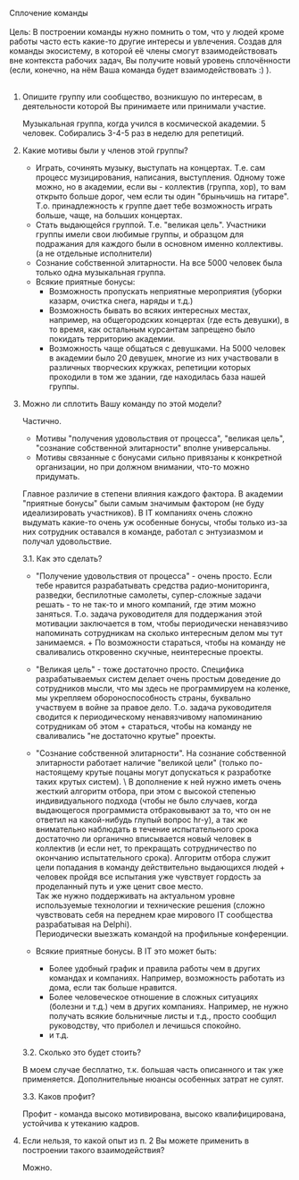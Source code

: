 Сплочение команды
<br/><br/>
Цель: В построении команды нужно помнить о том, что у людей кроме работы часто есть 
какие-то другие интересы и увлечения. Создав для команды экосистему, в которой её 
члены смогут взаимодействовать вне контекста рабочих задач, Вы получите новый уровень 
сплочённости (если, конечно, на нём Ваша команда будет взаимодействовать :) ).
<br/><br/>
1. Опишите группу или сообщество, возникшую по интересам, в деятельности которой 
Вы принимаете или принимали участие.

    Музыкальная группа, когда учился в космической академии. 5 человек. Собирались 3-4-5 раз в неделю для репетиций.

2. Какие мотивы были у членов этой группы?

    * Играть, сочинять музыку, выступать на концертах. Т.е. сам процесс музицирования, написания, выступления.
    Одному тоже можно, но в академии, если вы - коллектив (группа, хор), то вам открыто больше дорог, чем
    если ты один "брыньчишь на гитаре". Т.о. принадлежность к группе дает тебе возможность играть больше,
    чаще, на больших концертах.
    * Стать выдающейся группой. Т.е. "великая цель". Участники группы имели свои любимые группы, и образцом
    для подражания для каждого были в основном именно коллективы. (а не отдельные исполнители)
    * Сознание собственной элитарности. На все 5000 человек была только одна
    музыкальная группа.
    * Всякие приятные бонусы:
        * Возможность пропускать неприятные мероприятия 
        (уборки казарм, очистка снега, наряды и т.д.)
        * Возможность бывать во всяких интересных местах, например, на 
        общегородских концертах (где есть девушки), в то время, как
        остальным курсантам запрещено было покидать территорию академии.
        * Возможность чаще общаться с девушками. На 5000 человек в академии
        было 20 девушек, многие из них участвовали в различных творческих
        кружках, репетиции которых проходили в том же здании, где находилась
        база нашей группы. 
    
    
3. Можно ли сплотить Вашу команду по этой модели?

    Частично.
    * Мотивы "получения удовольствия от процесса", "великая цель", "сознание собственной элитарности"
    вполне универсальны.
    * Мотивы связанные с бонусами сильно привязаны к конкретной организации, но при должном внимании,
    что-то можно придумать.
    
    Главное различие в степени влияния каждого фактора. В академии "приятные бонусы" были самым значимым
    фактором (не буду идеализировать участников). В IT компаниях очень сложно выдумать какие-то очень уж
    особенные бонусы, чтобы только из-за них сотрудник оставался в команде, работал с энтузиазмом и
    получал удовольствие.
    
    3.1. Как это сделать?
    
    * "Получение удовольствия от процесса" - очень просто. Если тебе нравится разрабатывать средства 
    радио-мониторинга, разведки, беспилотные самолеты, супер-сложные задачи решать - то не так-то и много
    компаний, где этим можно заняться. Т.о. задача руководителя для поддержания этой мотивации заключается
    в том, чтобы периодически ненавязчиво напоминать сотрудникам на сколько интересным делом мы тут
    занимаемся. + По возможности стараться, чтобы на команду не сваливались откровенно скучные, неинтересные
    проекты.
    
    * "Великая цель" - тоже достаточно просто. Специфика разрабатываемых систем делает очень простым 
    доведение до сотрудников мысли, что мы здесь не программируем на коленке, мы укрепляем
    обороноспособность страны, буквально участвуем в войне за правое дело. Т.о. задача руководителя
    сводится к периодическому ненавязчивому напоминанию сотрудникам об этом + стараться, чтобы на команду
    не сваливались "не достаточно крутые" проекты.
    
    * "Сознание собственной элитарности". На сознание собственной элитарности работает наличие "великой
    цели" (только по-настоящему крутые поцаны могут допускаться к разработке таких крутых систем). \ 
    В дополнение к ней нужно иметь очень жесткий алгоритм отбора, при этом с высокой степенью
    индивидуального подхода (чтобы не было случаев, когда выдающегося программиста отбраковывают за то,
    что он не ответил на какой-нибудь глупый вопрос hr-у), а так же внимательно наблюдать в течение
    испытательного срока достаточно ли органично вписывается новый человек в коллектив (и если нет, то
    прекращать сотрудничество по окончанию испытательного срока). Алгоритм отбора служит цели попадания
    в команду действительно выдающихся людей + человек пройдя все испытания уже чувствует гордость за 
    проделанный путь и уже ценит свое место. \
    Так же нужно поддерживать на актуальном уровне используемые технологии и технические решения 
    (сложно чувствовать себя на переднем крае мирового IT сообщества разрабатывая на Delphi). \
    Периодически выезжать командой на профильные конференции. 
    
    * Всякие приятные бонусы. В IT это может быть:
        
        * Более удобный график и правила работы чем в других командах и компаниях. Например,
        возможность работать из дома, если так больше нравится.
        * Более человеческое отношение в сложных ситуациях (болезни и т.д.) чем в других
        компаниях. Например, не нужно получать всякие больничные листы и т.д., просто сообщил
        руководству, что приболел и лечишься спокойно.
        * и т.д.
        
    3.2. Сколько это будет стоить?
    
    В моем случае бесплатно, т.к. большая часть описанного и так уже применяется. Дополнительные
    нюансы особенных затрат не сулят.
    
    3.3. Каков профит?
    
    Профит - команда высоко мотивирована, высоко квалифицирована, устойчива к утеканию кадров.

4. Если нельзя, то какой опыт из п. 2 Вы можете применить в построении такого взаимодействия?

    Можно.
    

    